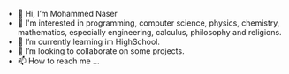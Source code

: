 - 👋 Hi, I’m Mohammed Naser 
- 👀 I'm interested in programming, computer science, physics, chemistry, mathematics, especially engineering, calculus, philosophy and religions.
- 🌱 I’m currently learning im HighSchool.
- 💞️ I’m looking to collaborate on some projects.
- 📫 How to reach me ...

<!---
Mohamed-Naser-28/Mohamed-Naser-28 is a ✨ special ✨ repository because its `README.md` (this file) appears on your GitHub profile.
You can click the Preview link to take a look at your changes.
--->
